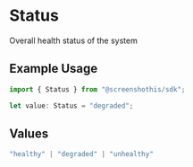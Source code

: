 # Status

Overall health status of the system

## Example Usage

```typescript
import { Status } from "@screenshothis/sdk";

let value: Status = "degraded";
```

## Values

```typescript
"healthy" | "degraded" | "unhealthy"
```